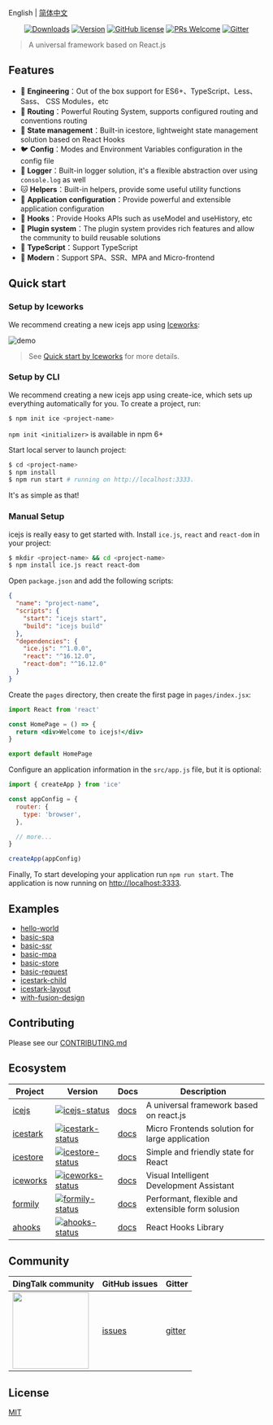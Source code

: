 English | [简体中文](./README_zh-CN.md)

<p align="center">
  <a href="https://www.npmjs.com/package/ice.js"><img src="https://badgen.net/npm/dm/ice.js" alt="Downloads"></a>
  <a href="https://www.npmjs.com/package/ice.js"><img src="https://badgen.net/npm/v/ice.js" alt="Version"></a>
  <a href="/LICENSE"><img src="https://img.shields.io/badge/license-MIT-blue.svg" alt="GitHub license" /></a>
  <a href="https://github.com/alibaba/ice/pulls"><img src="https://img.shields.io/badge/PRs-welcome-brightgreen.svg" alt="PRs Welcome" /></a>
  <a href="https://gitter.im/alibaba/ice"><img src="https://badges.gitter.im/alibaba/ice.svg" alt="Gitter" /></a>
</p>

> A universal framework based on React.js

## Features

- 🐒 **Engineering**：Out of the box support for ES6+、TypeScript、Less、Sass、 CSS Modules，etc
- 🦊 **Routing**：Powerful Routing System, supports configured routing and conventions routing
- 🐯 **State management**：Built-in icestore, lightweight state management solution based on React Hooks
- 🐦 **Config**：Modes and Environment Variables configuration in the config file
- 🐶 **Logger**：Built-in logger solution, it's a flexible abstraction over using `console.log` as well
- 🐱 **Helpers**：Built-in helpers, provide some useful utility functions
- 🦁 **Application configuration**：Provide powerful and extensible application configuration
- 🐴 **Hooks**：Provide Hooks APIs such as useModel and useHistory, etc
- 🐌 **Plugin system**：The plugin system provides rich features and allow the community to build reusable solutions
- 🐘 **TypeScript**：Support TypeScript
- 🐂 **Modern**：Support SPA、SSR、MPA and Micro-frontend

## Quick start

### Setup by Iceworks

We recommend creating a new icejs app using [Iceworks](https://marketplace.visualstudio.com/items?itemName=iceworks-team.iceworks):

![demo](https://img.alicdn.com/tfs/TB1aRI.RHr1gK0jSZFDXXb9yVXa-1024-768.png_790x10000.jpg)

> See [Quick start by Iceworks](https://ice.work/docs/iceworks/quick-start) for more details.

### Setup by CLI

We recommend creating a new icejs app using create-ice, which sets up everything automatically for you. To create a project, run:

```bash
$ npm init ice <project-name>
```

`npm init <initializer>` is available in npm 6+

Start local server to launch project:

```bash
$ cd <project-name>
$ npm install
$ npm run start # running on http://localhost:3333.
```

It's as simple as that!

### Manual Setup

icejs is really easy to get started with. Install `ice.js`, `react` and `react-dom` in your project:

```bash
$ mkdir <project-name> && cd <project-name>
$ npm install ice.js react react-dom
```

Open `package.json` and add the following scripts:

```json
{
  "name": "project-name",
  "scripts": {
    "start": "icejs start",
    "build": "icejs build"
  },
  "dependencies": {
    "ice.js": "^1.0.0",
    "react": "^16.12.0",
    "react-dom": "^16.12.0"
  }
}
```

Create the `pages` directory, then create the first page in `pages/index.jsx`:

```jsx
import React from 'react'

const HomePage = () => {
  return <div>Welcome to icejs!</div>
}

export default HomePage
```

Configure an application information in the `src/app.js` file, but it is optional:

```js
import { createApp } from 'ice'

const appConfig = {
  router: {
    type: 'browser',
  },

  // more...
}

createApp(appConfig)
```

Finally, To start developing your application run `npm run start`. The application is now running on [http://localhost:3333](http://localhost:3333).

## Examples

- [hello-world](https://codesandbox.io/s/github/ice-lab/icejs/tree/master/examples/hello-world)
- [basic-spa](https://codesandbox.io/s/github/ice-lab/icejs/tree/master/examples/basic-spa)
- [basic-ssr](https://codesandbox.io/s/github/ice-lab/icejs/tree/master/examples/basic-ssr)
- [basic-mpa](https://codesandbox.io/s/github/ice-lab/icejs/tree/master/examples/basic-mpa)
- [basic-store](https://codesandbox.io/s/github/ice-lab/icejs/tree/master/examples/basic-store)
- [basic-request](https://codesandbox.io/s/github/ice-lab/icejs/tree/master/examples/basic-request)
- [icestark-child](https://codesandbox.io/s/github/ice-lab/icejs/tree/master/examples/icestark-child)
- [icestark-layout](https://codesandbox.io/s/github/ice-lab/icejs/tree/master/examples/icestark-layout)
- [with-fusion-design](https://codesandbox.io/s/github/ice-lab/icejs/tree/master/examples/with-fusion-design)

## Contributing

Please see our [CONTRIBUTING.md](/.github/CONTRIBUTING.md)

## Ecosystem

|    Project         |    Version                                 |     Docs    |   Description       |
|----------------|-----------------------------------------|--------------|-----------|
| [icejs] | [![icejs-status]][icejs-package] | [docs][icejs-docs] |A universal framework based on react.js|
| [icestark] | [![icestark-status]][icestark-package] | [docs][icestark-docs] |Micro Frontends solution for large application|
| [icestore] | [![icestore-status]][icestore-package] | [docs][icestore-docs] |Simple and friendly state for React|
| [iceworks]| [![iceworks-status]][iceworks-package] | [docs][iceworks-docs] |Visual Intelligent Development Assistant|
| [formily]| [![formily-status]][formily-package] | [docs][formily-docs] |Performant, flexible and extensible form solusion|
| [ahooks]| [![ahooks-status]][ahooks-package] | [docs][ahooks-docs] |React Hooks Library|

[icejs]: https://github.com/alibaba/ice
[icestark]: https://github.com/ice-lab/icestark
[icestore]: https://github.com/ice-lab/icestore
[iceworks]: https://github.com/ice-lab/iceworks

[icejs-status]: https://img.shields.io/npm/v/ice.js.svg
[icestark-status]: https://img.shields.io/npm/v/@ice/stark.svg
[icestore-status]: https://img.shields.io/npm/v/@ice/store.svg
[iceworks-status]: https://vsmarketplacebadge.apphb.com/version/iceworks-team.iceworks.svg

[icejs-package]: https://npmjs.com/package/ice.js
[icestark-package]: https://npmjs.com/package/@ice/stark
[icestore-package]: https://npmjs.com/package/@ice/store
[iceworks-package]: https://marketplace.visualstudio.com/items?itemName=iceworks-team.iceworks

[icejs-docs]: https://ice.work/docs/guide/intro
[icestark-docs]: https://ice.work/docs/icestark/guide/about
[icestore-docs]: https://github.com/ice-lab/icestore#icestore
[iceworks-docs]: https://ice.work/docs/iceworks/about

[formily]: https://github.com/alibaba/formily
[formily-status]: https://img.shields.io/npm/v/@formily/react.svg
[formily-package]: https://npmjs.com/package/@formily/react
[formily-docs]: https://formilyjs.org/

[ahooks]: https://github.com/alibaba/ahooks
[ahooks-status]: https://img.shields.io/npm/v/ahooks.svg
[ahooks-package]: https://npmjs.com/package/ahooks
[ahooks-docs]: https://ahooks.js.org

## Community

| DingTalk community                               | GitHub issues |  Gitter |
|-------------------------------------|--------------|---------|
| <a href="https://ice.alicdn.com/assets/images/qrcode.png"><img src="https://ice.alicdn.com/assets/images/qrcode.png" width="150" /></a> | [issues]     | [gitter]|

[issues]: https://github.com/alibaba/ice/issues
[gitter]: https://gitter.im/alibaba/ice

## License

[MIT](/LICENSE)
